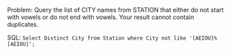 Problem: Query the list of CITY names from STATION that either do not start with vowels or do not end with vowels. Your result cannot contain duplicates.

SQL: ``Select Distinct City from Station where City not like '[AEIOU]%[AEIOU]';``
